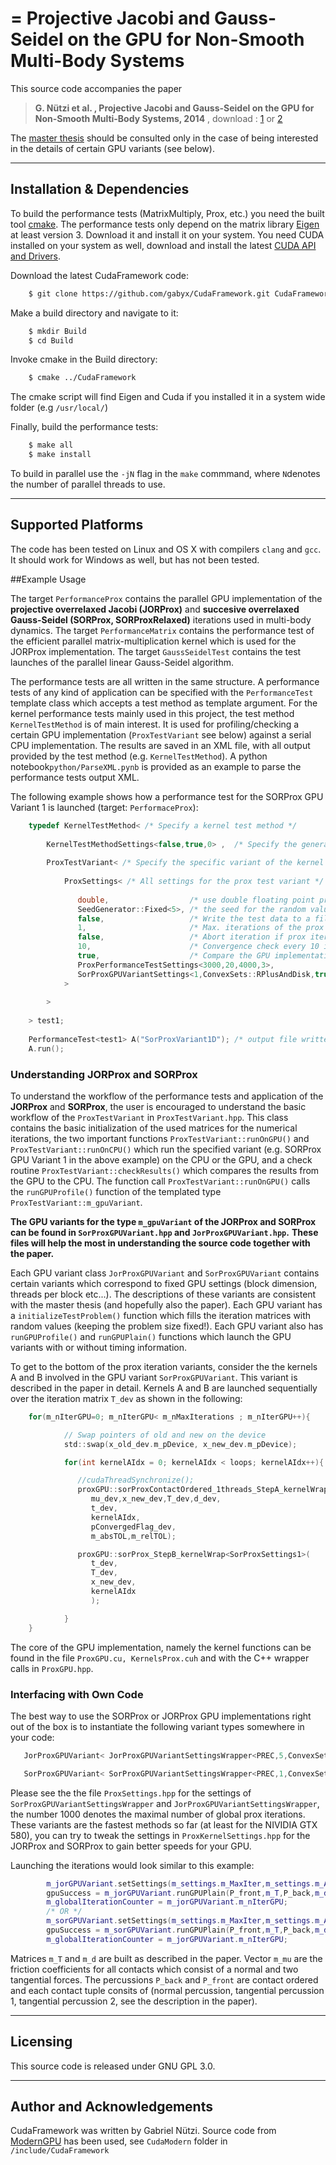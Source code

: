 =
Projective Jacobi and Gauss-Seidel on the GPU for Non-Smooth Multi-Body Systems
=

This source code accompanies the paper   

> **G. Nützi et al. , Projective Jacobi and Gauss-Seidel on the GPU for Non-Smooth Multi-Body Systems, 2014** , download : [1](http://proceedings.asmedigitalcollection.asme.org/proceeding.aspx?articleID=2091012) or [2](http://www.zfm.ethz.ch/~nuetzig/_private_files/projective.pdf)

The [master thesis](http://dx.doi.org/10.3929/ethz-a-010054012) should be consulted only in the case of being interested in the details of certain GPU variants (see below).

---------------------------
Installation & Dependencies
---------------------------
To build the performance tests (MatrixMultiply, Prox, etc.) you need the built tool [cmake](
http://www.cmake.org).
The performance tests only depend on the matrix library [Eigen](http://eigen.tuxfamily.org) at least version 3. Download it and install it on your system.
You need CUDA installed on your system as well, download and install the latest [CUDA API and Drivers](https://developer.nvidia.com/cuda-downloads).

Download the latest CudaFramework code:
```bash
    $ git clone https://github.com/gabyx/CudaFramework.git CudaFramework  
```
Make a build directory and navigate to it:
```bash
    $ mkdir Build
    $ cd Build
```
Invoke cmake in the Build directory:
```bash
    $ cmake ../CudaFramework
```
The cmake script will find Eigen and Cuda if you installed it in a system wide folder (e.g ``/usr/local/``)


Finally, build the performance tests:
```bash
    $ make all 
    $ make install
``` 
 To build in parallel use the ``-jN`` flag in the `make` commmand, where ``N``denotes the number of parallel threads to use.

--------------------------
Supported Platforms
--------------------------
The code has been tested on Linux and OS X with compilers ``clang`` and ``gcc``. 
It should work for Windows as well, but has not been tested.


##Example Usage

The target ``PerformanceProx`` contains the parallel GPU implementation of the **projective overrelaxed Jacobi (JORProx)** and **succesive overrelaxed Gauss-Seidel (SORProx, SORProxRelaxed)** iterations used in multi-body dynamics.
The target ``PerformanceMatrix`` contains the performance test of the efficient parallel matrix-multiplication kernel which is used for the JORProx implementation.
The target ``GaussSeidelTest`` contains the test launches of the parallel linear Gauss-Seidel algorithm.

The performance tests are all written in the same structure. 
A performance tests of any kind of application can be specified with the ``PerformanceTest`` template class which accepts a test method as template argument.
For the kernel performance tests mainly used in this project, the test method ``KernelTestMethod`` is of main interest. It is used for profiling/checking a certain GPU implementation (``ProxTestVariant`` see below) against a serial CPU implementation. The results are saved in an XML file, with all output provided by the test method (e.g.  ``KernelTestMethod``). A python notebook``python/ParseXML.pynb`` is provided as an example to parse the performance tests output XML.


The following example shows how a performance test for the SORProx GPU Variant 1 is launched (target: ``PerformaceProx``):
```C++
    typedef KernelTestMethod< /* Specify a kernel test method */ 
    
        KernelTestMethodSettings<false,true,0> ,  /* Specify the general kernel test method settings */ 
        
        ProxTestVariant< /* Specify the specific variant of the kernel test method */ 
            
            ProxSettings< /* All settings for the prox test variant */ 
        
               double,                  /* use double floating point precision */ 
               SeedGenerator::Fixed<5>, /* the seed for the random value generator for the test data */ 
               false,                   /* Write the test data to a file (matlab style) */ 
               1,                       /* Max. iterations of the prox iteration */
               false,                   /* Abort iteration if prox iteration converged */
               10,                      /* Convergence check every 10 iterations */
               true,                    /* Compare the GPU implementation to the exact serial replica on th CPU */
               ProxPerformanceTestSettings<3000,20,4000,3>,                /* Problem sizes from 3000 contacts to 4000 in steps of 20, generate 3 random test problems per problem size*/
               SorProxGPUVariantSettings<1,ConvexSets::RPlusAndDisk,true>  /* Use the GPU Variant 1, align the memory on the GPU for coalesced access!*/
            >
            
        >
        
    > test1;
    
    PerformanceTest<test1> A("SorProxVariant1D"); /* output file written to: SorProxVariant1D***.xml*/
    A.run();
```

### Understanding JORProx and SORProx
To understand the workflow of the performance tests and application of the **JORProx** and **SORProx**, the user is encouraged to understand the basic workflow of the ``ProxTestVariant`` in ``ProxTestVariant.hpp``.
This class contains the basic initialization of the used matrices for the numerical iterations, the two important functions
``ProxTestVariant::runOnGPU()`` and ``ProxTestVariant::runOnCPU()`` which run the specified variant (e.g. SORProx GPU Variant 1 in the above example) 
on the CPU or the GPU, and a check routine
``ProxTestVariant::checkResults()`` which compares the results from the GPU to the CPU.
The function call ``ProxTestVariant::runOnGPU()`` calls the ``runGPUProfile()`` function of the templated type ``ProxTestVariant::m_gpuVariant``.

**The GPU variants for the type ``m_gpuVariant`` of the JORProx and SORProx can be found in ``SorProxGPUVariant.hpp`` and ``JorProxGPUVariant.hpp``.** 
**These files will help the most in understanding the source code together with the paper.**

Each GPU variant class ``JorProxGPUVariant`` and ``SorProxGPUVariant`` contains certain variants which correspond to fixed GPU settings (block dimension, threads per block etc...).
The descriptions of these variants are consistent with the master thesis (and hopefully also the paper).
Each GPU variant has a ``initializeTestProblem()`` function which fills the iteration matrices with random values (keeping the problem size fixed!).
Each GPU variant also has ``runGPUProfile()`` and ``runGPUPlain()`` functions which launch the GPU variants with or without timing information.

To get to the bottom of the prox iteration variants, consider the the kernels A and B involved in the GPU variant ``SorProxGPUVariant``. This variant is described in the paper in detail. Kernels A and B are launched sequentially over the iteration matrix ``T_dev`` as shown in the following:
```C
    for(m_nIterGPU=0; m_nIterGPU< m_nMaxIterations ; m_nIterGPU++){

            // Swap pointers of old and new on the device
            std::swap(x_old_dev.m_pDevice, x_new_dev.m_pDevice);

            for(int kernelAIdx = 0; kernelAIdx < loops; kernelAIdx++){

               //cudaThreadSynchronize();
               proxGPU::sorProxContactOrdered_1threads_StepA_kernelWrap<SorProxSettings1>(
                  mu_dev,x_new_dev,T_dev,d_dev,
                  t_dev,
                  kernelAIdx,
                  pConvergedFlag_dev,
                  m_absTOL,m_relTOL);

               proxGPU::sorProx_StepB_kernelWrap<SorProxSettings1>(
                  t_dev,
                  T_dev,
                  x_new_dev,
                  kernelAIdx
                  );

            }
    }
```
The core of the GPU implementation, namely the kernel functions can be found in the file ``ProxGPU.cu, KernelsProx.cuh`` and with the C++ wrapper calls in ``ProxGPU.hpp``.

### Interfacing with Own Code
The best way to use the SORProx or JORProx GPU implementations right out of the box is to instantiate the following
variant types somewhere in your code:
```C++
   JorProxGPUVariant< JorProxGPUVariantSettingsWrapper<PREC,5,ConvexSets::RPlusAndDisk,true,1000,true,10,false, TemplateHelper::Default>, ConvexSets::RPlusAndDisk > m_jorGPUVariant;

   SorProxGPUVariant< SorProxGPUVariantSettingsWrapper<PREC,1,ConvexSets::RPlusAndDisk,true,1000,true,10,true,  TemplateHelper::Default >,  ConvexSets::RPlusAndDisk > m_sorGPUVariant;
```
Please see the the file ``ProxSettings.hpp`` for the settings of ``SorProxGPUVariantSettingsWrapper`` and ``JorProxGPUVariantSettingsWrapper``, the number 1000 denotes the maximal number of global prox iterations.
These variants are the fastest methods so far (at least for the NIVIDIA GTX 580), you can try to tweak the settings in ``ProxKernelSettings.hpp`` for the JORProx and SORProx to gain better speeds for your GPU. 

Launching the iterations would look similar to this example:

```C++
        m_jorGPUVariant.setSettings(m_settings.m_MaxIter,m_settings.m_AbsTol,m_settings.m_RelTol);
        gpuSuccess = m_jorGPUVariant.runGPUPlain(P_front,m_T,P_back,m_d,m_mu);
        m_globalIterationCounter = m_jorGPUVariant.m_nIterGPU;
        /* OR */
        m_sorGPUVariant.setSettings(m_settings.m_MaxIter,m_settings.m_AbsTol,m_settings.m_RelTol);
        gpuSuccess = m_sorGPUVariant.runGPUPlain(P_front,m_T,P_back,m_d,m_mu);
        m_globalIterationCounter = m_jorGPUVariant.m_nIterGPU;
```
Matrices ``m_T`` and ``m_d`` are built as described in the paper. Vector ``m_mu`` are the friction coefficients for all contacts which consist of a normal and two tangential forces. The percussions ``P_back`` and ``P_front`` are contact ordered and each contact tuple consits of (normal percussion, tangential percussion 1, tangential percussion 2, see the description in the paper).



--------------------------
Licensing
--------------------------

This source code is released under GNU GPL 3.0. 

---------------------------
Author and Acknowledgements
---------------------------

CudaFramework was written by Gabriel Nützi. Source code from [ModernGPU](http://www.moderngpu.com) has been used, see ``CudaModern`` folder in ``/include/CudaFramework``
